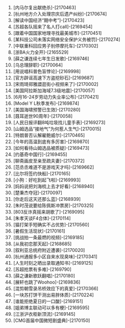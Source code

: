 
1. [内马尔复出献绝杀]-[2170463]
1. [杭州地方介入处理宗庆后遗产纠纷]-[2170674]
1. [解读中国经济“期中考”]-[2170423]
1. [苏超各队摇来了名人打call]-[2169454]
1. [跟着中国国家地理寻找最美城市]-[2170451]
1. [某科技公司未落实网络安全保护义务被罚]-[2170274]
1. [中联重科回应男子别停摩托车]-[2170302]
1. [浙BA火力全开]-[2165529]
1. [薛之谦连续七年生日发歌]-[2169746]
1. [乌总理辞职]-[2170064]
1. [用说唱科普色盲悖论]-[2169998]
1. [官方辟谣高速下方盗挖砂石]-[2169687]
1. [宋雨琦郑雅譞逛街小视频来了]-[2170002]
1. [美国阿拉斯加海域7.3级地震]-[2170057]
1. [6月16-24岁劳动力失业率公布]-[2170421]
1. [Model Y L秋季发布]-[2169874]
1. [美国海啸预警已生效]-[2170280]
1. [聂耳逝世90周年]-[2170058]
1. [人民日报评翻8吨垃圾找儿童手表]-[2169273]
1. [山姆选品“接地气”为何惹人生气]-[2170015]
1. [特朗普否认解雇鲍威尔]-[2170465]
1. [今年的高温到底有多厉害]-[2169870]
1. [如何看待山姆选品被质疑]-[2169473]
1. [约基奇中国行]-[2169455]
1. [聊斋画皮至亲至疏夫妻]-[2170372]
1. [范丞丞难道不是游戏天才吗]-[2169662]
1. [比尔将签约快船]-[2170165]
1. [小狗：好吃到起飞啦]-[2169993]
1. [妈妈说把刘海梳上去才好看]-[2168940]
1. [楚秉杰夺冠]-[2170097]
1. [你走后这天还那么蓝]-[2168939]
1. [朱时茂说要给陈佩斯冲票房]-[2170325]
1. [803反诈真摇来胡歌了]-[2169095]
1. [朱孝天谈F4合体]-[2170114]
1. [猫打架手短确实不占优势]-[2170560]
1. [暑假生活现状]-[2170161]
1. [挑战拍一条最燃的视频]-[2169185]
1. [从我初恋那天起]-[2168685]
1. [叙利亚总统府附近遭袭]-[2170020]
1. [杭州通报多小区自来水现臭味]-[2170341]
1. [人生时刻之晒出录取通知书]-[2169125]
1. [苏超抢票有多难]-[2169790]
1. [薛之谦新歌跃翻唱]-[2170180]
1. [展轩也跳了Woohoo]-[2169836]
1. [混剪朝雪录吊桥效应下的真爱]-[2170366]
1. [一块苏打饼干测出易胖体质]-[2170224]
1. [谁能拒绝夏日的一口酸]-[2169151]
1. [姐弟博主联动可以多有梗]-[2169595]
1. [江浙沪衣柜新顶流]-[2169145]
1. [CMG首届中国微短剧盛典]-[2170150]